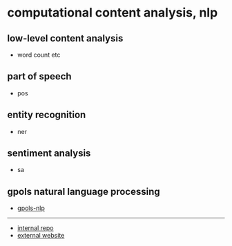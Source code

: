 # computational content analysis, nlp

## low-level content analysis
- word count etc

## part of speech
- pos

## entity recognition
- ner

## sentiment analysis
- sa

## gpols natural language processing
- [gpols-nlp](web/scom-gpols.html)

---

- [internal repo](https://github.com/nils-holmberg/cca-nlp)
- [external website](https://nils-holmberg.github.io/cca-nlp)







